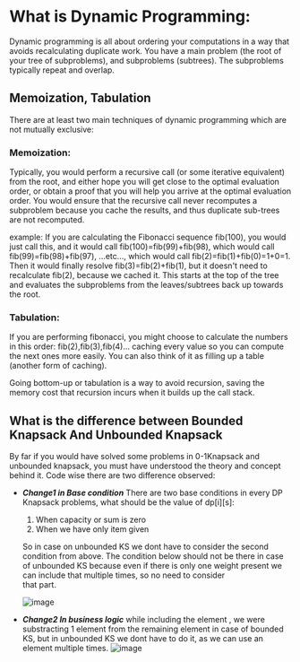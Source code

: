# What is Dynamic Programming:
Dynamic programming is all about ordering your computations in a way that avoids recalculating duplicate work. 
You have a main problem (the root of your tree of subproblems), and subproblems (subtrees). The subproblems typically repeat and overlap.

## Memoization, Tabulation
There are at least two main techniques of dynamic programming which are not mutually exclusive:

### Memoization:
Typically, you would perform a recursive call (or some iterative equivalent) from the root, and either hope you will get close to the optimal evaluation order, 
or obtain a proof that you will help you arrive at the optimal evaluation order. You would ensure that the recursive call never recomputes a 
subproblem because you cache the results, and thus duplicate sub-trees are not recomputed.

example: If you are calculating the Fibonacci sequence fib(100), you would just call this, and it would call fib(100)=fib(99)+fib(98), 
which would call fib(99)=fib(98)+fib(97), ...etc..., which would call fib(2)=fib(1)+fib(0)=1+0=1. Then it would finally resolve fib(3)=fib(2)+fib(1), 
but it doesn't need to recalculate fib(2), because we cached it.
This starts at the top of the tree and evaluates the subproblems from the leaves/subtrees back up towards the root.

### Tabulation:
If you are performing fibonacci, you might choose to calculate the numbers in this order: fib(2),fib(3),fib(4)... 
caching every value so you can compute the next ones more easily. 
You can also think of it as filling up a table (another form of caching).

Going bottom-up or tabulation is a way to avoid recursion, saving the memory cost that recursion incurs when it builds up the call stack.


## What is the difference between Bounded Knapsack And Unbounded Knapsack
By far if you would have solved some problems in 0-1Knapsack and unbounded knapsack, you must have understood the theory and concept behind it.
Code wise there are two difference observed:
- ***Change1 in Base condition***
  There are two base conditions in every DP Knapsack problems, what should be the value of dp[i][s]:
   1. When capacity or sum is zero
   2. When we have only item given 

  So in case on unbounded KS we dont have to consider the second condition from above.
  The condition below should not be there in case of unbounded KS because even if there is only one weight present we can include that multiple times, so no need to consider   
  that part.
  
  ![image](https://user-images.githubusercontent.com/33947539/140558577-3ce6ce52-bb0f-4f00-9f8b-8371d636c898.png)
 
- ***Change2 In business logic*** 
while including the element , we were substracting 1 element from the remaining element in case of bounded KS, but in unbounded KS we dont have to do it, as we                  can use an element multiple times. 
![image](https://user-images.githubusercontent.com/33947539/140558655-73085d5d-ce41-49d0-bc1e-c388252ed661.png)
